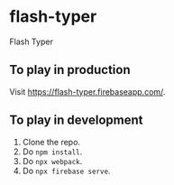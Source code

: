 # flash-typer
Flash Typer

## To play in production
Visit https://flash-typer.firebaseapp.com/.

## To play in development
1. Clone the repo.
2. Do `npm install`.
3. Do `npx webpack`.
4. Do `npx firebase serve`.
